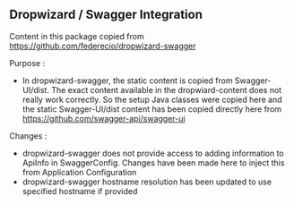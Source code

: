 Dropwizard / Swagger Integration
--------------------------------
Content in this package copied from https://github.com/federecio/dropwizard-swagger

Purpose :
* In dropwizard-swagger, the static content is copied from Swagger-UI/dist. The exact content available in
the dropwiard-content does not really work correctly. So the setup Java classes were copied here and the
static Swagger-UI/dist content has been copied directly here from https://github.com/swagger-api/swagger-ui

Changes :
* dropwizard-swagger does not provide access to adding information to ApiInfo in SwaggerConfig. Changes
have been made here to inject this from Application Configuration
* dropwizard-swagger hostname resolution has been updated to use specified hostname if provided